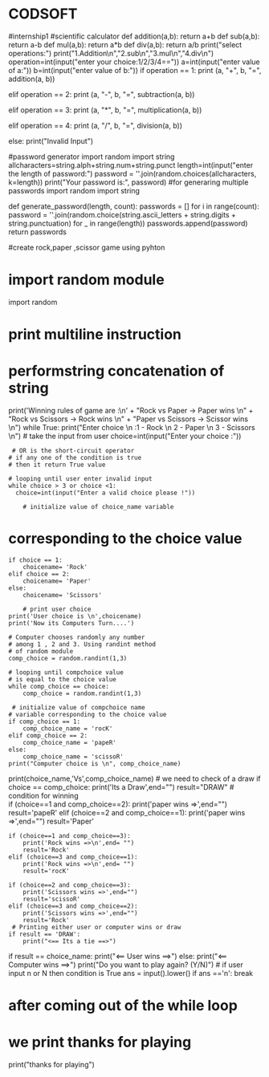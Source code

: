 # CODSOFT
#internship1
#scientific calculator
def addition(a,b):
    return a+b
def sub(a,b):
    return a-b
def mul(a,b):
    return a*b
def div(a,b):
    return a/b
print("select operations:")
print("1.Addition\n","2.sub\n","3.mul\n","4.div\n")
operation=int(input("enter your choice:1/2/3/4=="))
a=int(input("enter value of a:"))
b=int(input("enter value of b:"))
if operation == 1:
    print (a, "+", b, "=", addition(a, b))

elif operation == 2:
    print (a, "-", b, "=", subtraction(a, b)) 

elif operation == 3:
    print (a, "*", b, "=", multiplication(a, b)) 
    
elif operation == 4:
    print (a, "/", b, "=", division(a, b)) 
    
else:
    print("Invalid Input")

    
#password generator
import random
import string
allcharacters=string.alph+string.num+string.punct
length=int(input("enter the length of password:")
password = ''.join(random.choices(allcharacters, k=length))
print("Your password is:", password)
#for generaring multiple passwords
import random
import string

def generate_password(length, count):
    passwords = []
    for i in range(count):
        password = ''.join(random.choice(string.ascii_letters + string.digits + string.punctuation) for _ in range(length))
        passwords.append(password)
    return passwords

    
#create rock,paper ,scissor game using pyhton
# import random module
import random
# print multiline instruction
# performstring concatenation of string
print('Winning rules of  game are :\n'
      + "Rock vs Paper -> Paper wins \n"
      + "Rock vs Scissors -> Rock wins \n"
      + "Paper vs Scissors -> Scissor wins \n")
 while True:
      print("Enter choice \n :1 - Rock \n 2 - Paper \n 3 - Scissors \n")
      # take the input from user
    choice=int(input("Enter your choice :"))
     
     # OR is the short-circuit operator
    # if any one of the condition is true
    # then it return True value
     
    # looping until user enter invalid input
    while choice > 3 or choice <1:
      choice=int(input("Enter a valid choice please !"))
         
        # initialize value of choice_name variable
# corresponding to the choice value
    if choice == 1:
        choicename= 'Rock'
    elif choice == 2:
        choicename= 'Paper'
    else:
        choicename= 'Scissors'
         
        # print user choice
    print('User choice is \n',choicename)
    print('Now its Computers Turn....')
     
    # Computer chooses randomly any number
    # among 1 , 2 and 3. Using randint method
    # of random module
    comp_choice = random.randint(1,3)
     
    # looping until compchoice value
    # is equal to the choice value
    while comp_choice == choice:
        comp_choice = random.randint(1,3)
         
     # initialize value of compchoice name
    # variable corresponding to the choice value
    if comp_choice == 1:
        comp_choice_name = 'rocK'
    elif comp_choice == 2:
        comp_choice_name = 'papeR'
    else:
        comp_choice_name = 'scissoR'
    print("Computer choice is \n", comp_choice_name)
print(choice_name,'Vs',comp_choice_name)
    # we need to check of a draw
    if choice == comp_choice:
        print('Its a Draw',end="")
        result="DRAW"
    # condition for winning      
    if (choice==1 and comp_choice==2):
        print('paper wins =>',end="")
        result='papeR'
    elif (choice==2 and comp_choice==1):
        print('paper wins =>',end="")
        result='Paper'
         
       
    if (choice==1 and comp_choice==3):
        print('Rock wins =>\n',end= "")
        result='Rock'
    elif (choice==3 and comp_choice==1):
        print('Rock wins =>\n',end= "")
        result='rocK'
         
    if (choice==2 and comp_choice==3):
        print('Scissors wins =>',end="")
        result='scissoR'
    elif (choice==3 and comp_choice==2):
        print('Scissors wins =>',end="")
        result='Rock'
     # Printing either user or computer wins or draw
    if result == 'DRAW':
        print("<== Its a tie ==>")
if result == choice_name:
        print("<== User wins ==>")
    else:
        print("<== Computer wins ==>")
    print("Do you want to play again? (Y/N)")
    # if user input n or N then condition is True
    ans = input().lower()
    if ans =='n':
        break
# after coming out of the while loop
# we print thanks for playing
print("thanks for playing")


